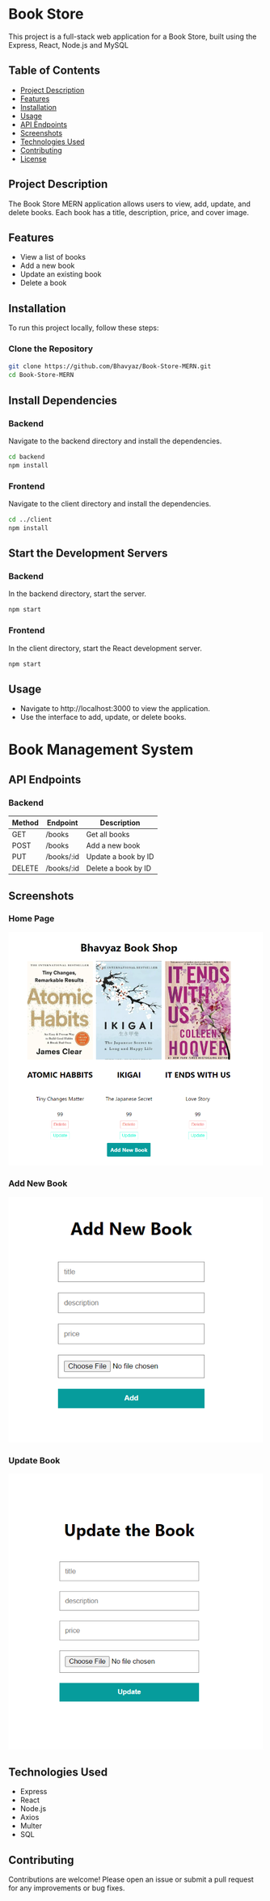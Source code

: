 # Book Store

This project is a full-stack web application for a Book Store, built using the  Express, React, Node.js and MySQL

## Table of Contents

- [Project Description](#project-description)
- [Features](#features)
- [Installation](#installation)
- [Usage](#usage)
- [API Endpoints](#api-endpoints)
- [Screenshots](#screenshots)
- [Technologies Used](#technologies-used)
- [Contributing](#contributing)
- [License](#license)

## Project Description

The Book Store MERN application allows users to view, add, update, and delete books. Each book has a title, description, price, and cover image.

## Features

- View a list of books
- Add a new book
- Update an existing book
- Delete a book

## Installation

To run this project locally, follow these steps:

### Clone the Repository

```sh
git clone https://github.com/Bhavyaz/Book-Store-MERN.git
cd Book-Store-MERN
```

## Install Dependencies

### Backend

Navigate to the backend directory and install the dependencies.

```sh
cd backend
npm install
```

### Frontend
Navigate to the client directory and install the dependencies.

```sh
cd ../client
npm install
```

## Start the Development Servers
### Backend
In the backend directory, start the server.

```sh
npm start
```

### Frontend
In the client directory, start the React development server.

```sh
npm start
```
## Usage
- Navigate to http://localhost:3000 to view the application.
- Use the interface to add, update, or delete books.

# Book Management System

## API Endpoints

### Backend

| Method | Endpoint    | Description            |
|--------|-------------|------------------------|
| GET    | /books      | Get all books          |
| POST   | /books      | Add a new book         |
| PUT    | /books/:id  | Update a book by ID    |
| DELETE | /books/:id  | Delete a book by ID    |

## Screenshots

### Home Page
![Home Page](Images/Home%20Page.png)

### Add New Book
![Add New Book](Images/Add%20New%20Book.png)

### Update Book
![Update Book](Images/Update%20Book.png)

## Technologies Used

- Express
- React
- Node.js
- Axios
- Multer
- SQL

## Contributing

Contributions are welcome! Please open an issue or submit a pull request for any improvements or bug fixes.

